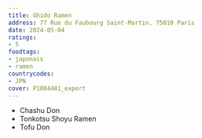 ```yaml
---
title: Ghido Ramen
address: 77 Rue du Faubourg Saint-Martin, 75010 Paris
date: 2024-05-04
ratings:
- 5
foodtags:
- japonais
- ramen
countrycodes:
- JPN
cover: P1004481_export
---
```


- Chashu Don
- Tonkotsu Shoyu Ramen
- Tofu Don